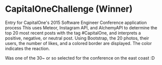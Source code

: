 # CapitalOneChallenge (Winner)
Entry for CapitalOne's 2015 Software Engineer Conference application process
This uses Meteor, Instagram API, and AlchemyAPI to determine the top 20 most recent posts with the tag #CapitalOne, and
interprets a positive, negative, or neutral post. Using Bootstrap, the 20 photos, their users, the number of likes, and
a colored border are displayed. The color indicates the reaction. 

Was one of the 30~ or so selected for the conference on the east coast :D
